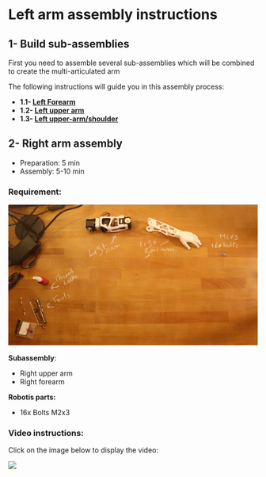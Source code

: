 # Left arm assembly instructions


## 1- Build sub-assemblies

First you need to assemble several sub-assemblies which will be combined to create the multi-articulated arm

The following instructions will guide you in this assembly process:

- **1.1- [Left Forearm ](subassemblies/left_forearm_assembly_instructions.md)**
- **1.2- [Left upper arm](subassemblies/left_upper_arm_assembly_instructions.md)**
- **1.3- [Left upper-arm/shoulder](subassemblies/left_upper_arm_shoulder_assembly_instructions.md)**



## 2- Right arm assembly

- Preparation: 5 min
- Assembly: 5-10 min

### Requirement:
![](img/left_arm_assembly.jpg)

**Subassembly**:
- Right upper arm
- Right forearm

**Robotis parts:**
- 16x Bolts M2x3

### Video instructions:
Click on the image below to display the video:

[![](http://img.youtube.com/vi/TZb6_hVlmcA/0.jpg)](http://youtu.be/TZb6_hVlmcA)
